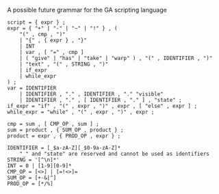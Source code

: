﻿A possible future grammar for the GA scripting language

    script = { expr } ;
    expr = { "+" | "-" | "~" | "!" } , (
        "(" , cmp , ")"
        | "{" , { expr } , "}"
        | INT
        | var , [ "=" , cmp ]
        | ( "give" | "has" | "take" | "warp" ) , "(" , IDENTIFIER , ")"
        | "text" , "(" , STRING , ")"
        | if_expr
        | while_expr
    ) ;
    var = IDENTIFIER
        | IDENTIFIER , "." , IDENTIFIER , "." "visible"
        | IDENTIFIER , "." , [ IDENTIFIER , "." ] , "state" ;
    if_expr = "if" , "(" , expr , ")" , expr , [ "else" , expr ] ;
    while_expr = "while" , "(" , expr , ")" , expr ;
    
    cmp = sum , [ CMP_OP , sum ] ;
    sum = product , { SUM_OP , product } ;
    product = expr , { PROD_OP , expr } ;
        
    IDENTIFIER = [_$a-zA-Z][_$0-9a-zA-Z]*
        "_" and "state" are reserved and cannot be used as identifiers
    STRING = '[^\n]*'
    INT = 0 | [1-9][0-9]*
    CMP_OP = [<>] | [=!<>]=
    SUM_OP = [+-&|^]
    PROD_OP = [*/%]